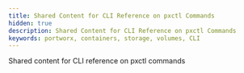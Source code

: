 ```yaml
---
title: Shared Content for CLI Reference on pxctl Commands
hidden: true
description: Shared Content for CLI Reference on pxctl Commands
keywords: portworx, containers, storage, volumes, CLI
---
```


Shared content for CLI reference on pxctl commands
